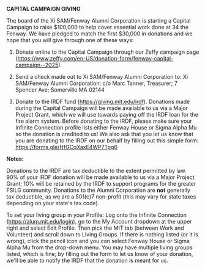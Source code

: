 **CAPITAL CAMPAIGN GIVING**

The board of the Xi SAM/Fenway Alumni Corporation is starting a Capital
Campaign to raise \$100,000 to help cover essential work done at 34 the
Fenway. We have pledged to match the first \$30,000 in donations and we
hope that you will give through one of these ways:

1.  Donate online to the Capital Campaign through our Zeffy campaign
    page
    (<https://www.zeffy.com/en-US/donation-form/fenway-capital-campaign--2025>).

2.  Send a check made out to Xi SAM/Fenway Alumni Corporation to: Xi
    SAM/Fenway Alumni Corporation; c/o Marc Tanner, Treasurer; 7 Spencer
    Ave; Somerville MA 02144

3.  Donate to the IRDF fund (<https://giving.mit.edu/irdf>).  Donations made during the Capital Campaign will be made available to us via a Major Project Grant, which we will use towards paying off the IRDF loan for the fire alarm system. Before donating to the IRDF,
    please make sure your Infinite Connection profile lists either
    Fenway House or Sigma Alpha Mu so the donation is credited to us! We
    also ask that you let us know that you are donating to the IRDF on
    our behalf by filling out this simple form:
    <https://forms.gle/HfGCqXaxE4WP7Tpg6>

**Notes:**

Donations to the IRDF are tax deductible to the extent permitted by law.
90% of your IRDF donation will be made available to us via a Major Project Grant; 10% will be
retained by the IRDF to support programs for the greater FSILG community. Donations to the Alumni
Corporation are **not** generally tax deductible, as we are a 501(c)7
non-profit (this may vary for state taxes depending on your state's tax
code).

To set your living group in your Profile: Log onto the Infinite
Connection (<https://alum.mit.edu/login>), go to the My Account dropdown
at the upper right and select Edit Profile. Then pick the MIT tab
(between Work and Volunteer) and scroll down to Living Groups. If there
is nothing listed (or it is wrong), click the pencil icon and you can
select Fenway House or Sigma Alpha Mu from the drop-down menu. You may
have multiple living groups listed, which is fine; by filling out the
form to let us know of your donation, we'll be able to notify the IRDF
that the donation is meant for us.

